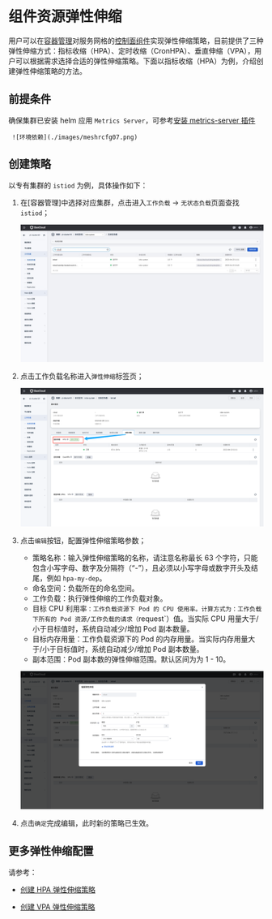 # 组件资源弹性伸缩

用户可以在[容器管理](../../../kpanda/user-guide/workloads/create-deployment.md)对服务网格的[控制面组件](../../intro/cp-component.md)实现弹性伸缩策略，目前提供了三种弹性伸缩方式：指标收缩（HPA）、定时收缩（CronHPA）、垂直伸缩（VPA），用户可以根据需求选择合适的弹性伸缩策略。下面以指标收缩（HPA）为例，介绍创建弹性伸缩策略的方法。

## 前提条件

确保集群已安装 helm 应用 `Metrics Server`，可参考[安装 metrics-server 插件](../../../kpanda/user-guide/scale/install-metrics-server.md) 

     ![环境依赖](./images/meshrcfg07.png)

## 创建策略

以专有集群的 `istiod` 为例，具体操作如下：


1. 在[容器管理]中选择对应集群，点击进入`工作负载` -> `无状态负载`页面查找 `istiod`；

    ![查找 istiod](./images/meshrcfg08.png)

2. 点击工作负载名称进入`弹性伸缩`标签页；

    ![标签页](./images/meshrcfg09.png)

3. 点击`编辑`按钮，配置弹性伸缩策略参数；

     - 策略名称：输入弹性伸缩策略的名称，请注意名称最长 63 个字符，只能包含小写字母、数字及分隔符（“-”），且必须以小写字母或数字开头及结尾，例如 `hpa-my-dep`。
     - 命名空间：负载所在的命名空间。
     - 工作负载：执行弹性伸缩的工作负载对象。
     - 目标 CPU 利用率`：工作负载资源下 Pod 的 CPU 使用率。计算方式为：工作负载下所有的 Pod 资源/工作负载的请求（`request`）值。当实际 CPU 用量大于/小于目标值时，系统自动减少/增加 Pod 副本数量。
     - 目标内存用量：工作负载资源下的 Pod 的内存用量。当实际内存用量大于/小于目标值时，系统自动减少/增加 Pod 副本数量。
     - 副本范围：Pod 副本数的弹性伸缩范围。默认区间为为 1 - 10。
     
     ![编辑页](./images/meshrcfg10.png)

4. 点击`确定`完成编辑，此时新的策略已生效。

## 更多弹性伸缩配置

请参考：

- [创建 HPA 弹性伸缩策略](../../../kpanda/user-guide/scale/create-hpa.md)

- [创建 VPA 弹性伸缩策略](../../../kpanda/user-guide/scale/create-vpa.md)
